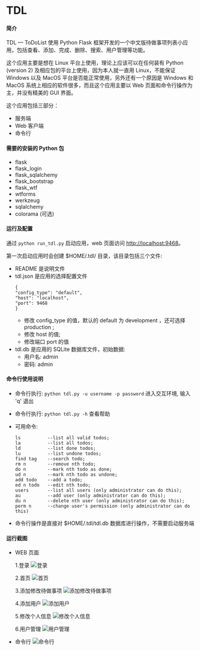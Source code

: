 # TDL

#### 简介

TDL — ToDoList 使用 Python Flask 框架开发的一个中文版待做事项列表小应用，包括查看、添加、完成、删除、搜索、用户管理等功能。

这个应用主要是想在 Linux 平台上使用，理论上应该可以在任何装有 Python (version 2) 及相应包的平台上使用，因为本人就一直用 Linux，不能保证 Windows 以及 MacOS 平台是否能正常使用，另外还有一个原因是 Windows 和 MacOS 系统上相应的软件很多，而且这个应用主要以 Web 页面和命令行操作为主，并没有精美的 GUI 界面。

这个应用包括三部分：

- 服务端
- Web 客户端
- 命令行

#### 需要的安装的 Python 包

- flask
- flask_login
- flask_sqlalchemy
- flask_bootstrap
- flask_wtf
- wtforms
- werkzeug
- sqlalchemy
- colorama (可选)

#### 运行及配置

通过 `python run_tdl.py` 启动应用，web 页面访问 [http://localhost:9468](http://localhost:9468)。

第一次启动应用时会创建 $HOME/.tdl/ 目录，该目录包括三个文件:
- README 是说明文件
- tdl.json 是应用的选择配置文件
    ```
    {
    "config_type": "default",
    "host": "localhost",
    "port": 9468
    }
    ```
    - 修改 config_type 的值，默认的 default 为 development ，还可选择 production ;
    - 修改 host 的值;
    - 修改端口 port 的值
- tdl.db 是应用的 SQLite 数据库文件，初始数据:
    - 用户名: admin
    - 密码: admin
    
#### 命令行使用说明

- 命令行执行: `python tdl.py -u username -p password` 进入交互环境, 输入 'q' 退出
- 命令行执行: `python tdl.py -h` 查看帮助
- 可用命令:

    ```
    ls          --list all valid todos;
    la          --list all todos;
    ld          --list done todos;
    lu          --list undone todos;
    find tag    --search todo;
    rm n        --remove nth todo;
    do n        --mark nth todo as done;
    ud n        --mark nth todo as undone;
    add todo    --add a todo;
    ed n todo   --edit nth todo;
    users       --list all users (only administrator can do this);
    au          --add user (only administrator can do this);
    du n        --delete nth user (only administrator can do this);
    perm n      --change user's permission (only administrator can do this)
    ```
- 命令行操作是直接对 $HOME/.tdl/tdl.db 数据库进行操作，不需要启动服务端

#### 运行截图

- WEB 页面

	1.登录 ![登录](./static/screenshots/login.png)

	2.首页 ![首页](./static/screenshots/index.png)

	3.添加修改待做事项 ![添加修改待做事项](./static/screenshots/add_chg_todo.png)

	4.添加用户 ![添加用户](./static/screenshots/add_user.png)

	5.修改个人信息 ![修改个人信息](./static/screenshots/change_info.png)

	6.用户管理 ![用户管理](./static/screenshots/user_manage.png)

- 命令行 ![命令行](./static/screenshots/client.png)

